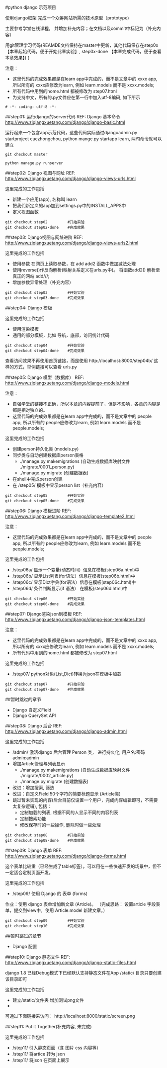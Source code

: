 #python django 示范项目

使用django框架 完成一个众筹网站所需的技术原型（prototype)

主要参考学堂在线课程， 并增加补充内容；在文档以及commit中标记为（补充内容）

用git管理学习代码(REAMDE文档保持在master中更新，其他代码保存在step0x【本章起始代码，便于开始此章实验】, step0x-done 【本章完成代码，便于查看本章效果】) (

注意：
* 这里代码的完成效果都是在learn app中完成的，而不是文章中的 xxxx app, 所以所有的 xxxx应修改为learn, 例如 learn.models 而不是 xxxx.models; 
* 所有代码中用到的home.html 都被修改为 step07.html
* 为支持中文，所有的.py文件应在第一行中加入utf-8编码, 如下所示
```
# -*- coding: utf-8 -*-
```


##step01: 运行django的server代码
REF: Django 基本命令 http://www.ziqiangxuetang.com/django/django-basic.html

运行起来一个包含app示范代码，这些代码实际通过djangoadmin.py startproject cuczhongchou, python mange.py startapp learn, 两句命令就可以建立

```
git checkout master 

python manage.py runserver
```

##step02: Django 视图与网址
REF:  http://www.ziqiangxuetang.com/django/django-views-urls.html

这里完成的工作包括
* 新建一个应用(app), 名称叫 learn
* 把我们新定义的app加到settings.py中的INSTALL_APPS中
* 定义视图函数

```
git checkout step02         #开始实验
git checkout step02-done    #完成效果
```
##step03: Django视图与网址进阶
REF: http://www.ziqiangxuetang.com/django/django-views-urls2.html

这里完成的工作包括
* 使用参数  在网页上读取参数，在 add add2 函数中做加减法处理
* 使用reverse()作反向解析(映射关系定义在urls.py中)。 将函数add2() 解析至真正的网站 add///;
* 增加参数异常处理（补充内容）


```
git checkout step03         #开始实验
git checkout step03-done    #完成效果
```

##step04: Django 模板


这里完成的工作包括
* 使用渲染模板
* 通用的部分模板，比如 导航，底部，访问统计代码


```
git checkout step04         #开始实验
git checkout step04-done    #完成效果
```

查看访问效果不再使用首页链接，而是使用 http://localhost:8000/step04b/ 这样的方式，举例链接可以查看 urls.py


##step05: Django 模型（数据库）
REF: http://www.ziqiangxuetang.com/django/django-models.html

注意：
* 自强学堂的链接不正确，所以本章的内容提前了，但是不影响，各章的内容是都是相对独立的。
* 这里代码的完成效果都是在learn app中完成的，而不是文章中的 people app, 所以所有的 people应修改为learn, 例如 learn.models 而不是 people.models; 

这里完成的工作包括
* 创建person持久化类  (models.py)
* 同步类与自动创建数据库person表格   
    - ./manage.py makemigrations (自动生成数据库映射文件 ./migrate/0001_person.py)
    - ./manage.py migrate (创建数据表)
* 在shell中完成person创建
* 在 /step05/ 模板中显示person list（补充内容）

```
git checkout step05         #开始实验
git checkout step05-done    #完成效果
```


##step06: Django 模板进阶
REF: http://www.ziqiangxuetang.com/django/django-template2.html

注意：
* 这里代码的完成效果都是在learn app中完成的，而不是文章中的 people app, 所以所有的 people应修改为learn, 例如 learn.models 而不是 people.models; 

这里完成的工作包括
* /step06a/ 显示一个变量(动态时间）信息在模板(step06a.html)中
* /step06b/ 显示List列表(for语法）信息在模板(step06b.html)中
* /step06c/ 显示Dict字典(for语法）信息在模板(step06c.html)中
* /step06d/ 条件判断显示(if 语法）    在模板(step06d.html)中

```
git checkout step06         #开始实验
git checkout step06-done    #完成效果
```


##step07: Django渲染json到模板
REF: http://www.ziqiangxuetang.com/django/django-json-templates.html

注意：
* 这里代码的完成效果都是在learn app中完成的，而不是文章中的 xxxx app, 所以所有的 xxxx应修改为learn, 例如 learn.models 而不是 xxxx.models; 
* 所有代码中用到的home.html 都被修改为 step07.html

这里完成的工作包括
* /step07/ python对象(List,Dict)转换为json在模板中加载

```
git checkout step07         #开始实验
git checkout step07-done    #完成效果
```

##暂时跳过的章节
* Django 自定义Field
* Django QuerySet API

##step08: Django 后台
REF: http://www.ziqiangxuetang.com/django/django-admin.html

这里完成的工作包括
* /admin/ 激活django 后台管理 Person 类， 进行持久化; 用户名:密码  admin:admin
* 增加Article管理与列表显示
    - ./manage.py makemigrations (自动生成数据库映射文件 ./migrate/0002_article.py)
    - ./manage.py migrate (创建数据表)
* 改进：增加搜索, 筛选 
* 改进：自定义Field 50个字符的简要标题显示 (Article类) 
* 跳过暂未实现的内容(后台目前仅设置一个用户，完成内容编辑即可，不需要太复杂逻辑), 包括： 
    - 定制加载的列表, 根据不同的人显示不同的内容列表
    - 定制搜索功能
    - 修改保存时的一些操作,  删除时做一些处理

```
git checkout step08         #开始实验
git checkout step08-done    #完成效果
```

##step09: Django 表单
REF: http://www.ziqiangxuetang.com/django/django-forms.html

这个表单比较重（已经生成了table标签）。可以用在一些快速开发的场景中，但不一定适合定制页面开发。

这里完成的工作包括
* /step09/ 使用 Django 的 表单 (forms)

作业：使用 django 表单增加新文章 (Article)。 （完成思路： 设置article 字段表单，提交到view中，使用 Article.model 新建文章。）

```
git checkout step09         #开始实验
git checkout step10         #完成效果
```

##暂时跳过的章节
* Django 配置 

##step10: Django 静态文件
REF: http://www.ziqiangxuetang.com/django/django-static-files.html

django 1.8 已经Debug模式下已经默认支持静态文件在App /static/ 目录只要创建该目录即可

这里完成的工作包括
* 建立/static/文件夹 增加测试png文件
* 
可通过下面链接来访问： http://localhost:8000/static/screen.png


##step11: Put it Together(补充内容, 未完成)

这里完成的工作包括
* /step11/ 引入静态页面（含 图片 css 内容等）
* /step11/ 将artice 转为 json
* /step11/ 将json 在页面上展示
